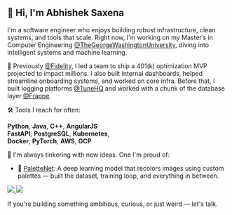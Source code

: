 ## 👋 Hi, I'm Abhishek Saxena

I'm a software engineer who enjoys building robust infrastructure, clean systems, and tools that scale. Right now, I'm working on my Master’s in Computer Engineering [@TheGeorgeWashingtonUniversity](https://github.com/gwuniversity), diving into intelligent systems and machine learning.

💼 Previously [@Fidelity](https://github.com/fidelity), I led a team to ship a 401(k) optimization MVP projected to impact millions. I also built internal dashboards, helped streamline onboarding systems, and worked on core infra. Before that, I built logging platforms [@TuneHQ](https://github.com/TuneHQ) and worked with a chunk of the database layer [@Frappe](https://github.com/frappe).

🛠 Tools I reach for often:

**Python**, **Java**, **C++**, **AngularJS**  
**FastAPI**, **PostgreSQL**, **Kubernetes**,  
**Docker**, **PyTorch**, **AWS**, **GCP**

🌱 I'm always tinkering with new ideas. One I'm proud of:
- 🎨 [PaletteNet](https://github.com/saxenabhishek/PaletteNet-Implementation): A deep learning model that recolors images using custom palettes — built the dataset, training loop, and everything in between.


<div align="left">
  <a href="https://linkedin.com/in/saxenabhishek" target="_blank">
    <img src="https://img.shields.io/badge/LinkedIn-blue?logo=linkedin&logoColor=white&style=for-the-badge" />
  </a>
  <a href="mailto:abhishekkumar.saxena@gwmail.gwu.edu">
    <img src="https://img.shields.io/badge/Email-D14836?logo=gmail&logoColor=white&style=for-the-badge" />
  </a>
</div>

If you're building something ambitious, curious, or just weird — let's talk.
